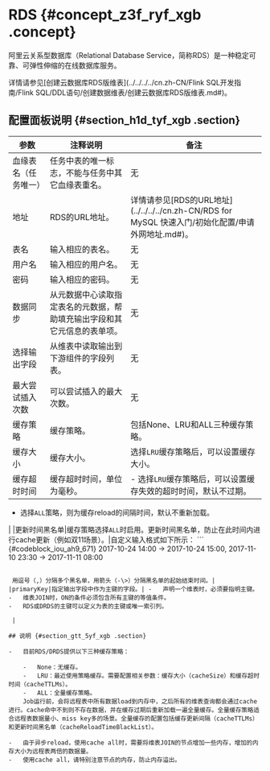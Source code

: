 # RDS {#concept_z3f_ryf_xgb .concept}

阿里云关系型数据库（Relational Database Service，简称RDS）是一种稳定可靠、可弹性伸缩的在线数据库服务。

详情请参见[创建云数据库RDS版维表](../../../../cn.zh-CN/Flink SQL开发指南/Flink SQL/DDL语句/创建数据维表/创建云数据库RDS版维表.md#)。

## 配置面板说明 {#section_h1d_tyf_xgb .section}

|参数|注释说明|备注|
|--|----|--|
|血缘表名（任务唯一）|任务中表的唯一标志，不能与任务中其它血缘表重名。|无|
|地址|RDS的URL地址。|详情请参见[RDS的URL地址](../../../../cn.zh-CN/RDS for MySQL 快速入门/初始化配置/申请外网地址.md#)。|
|表名|输入相应的表名。|无|
|用户名|输入相应的用户名。|无|
|密码|输入相应的密码。|无|
|数据同步|从元数据中心读取指定表名的元数据，帮助填充输出字段和其它元信息的表单项。|无|
|选择输出字段|从维表中读取输出到下游组件的字段列表。|无|
|最大尝试插入次数|可以尝试插入的最大次数。|无|
|缓存策略|缓存策略。|包括None、LRU和ALL三种缓存策略。|
|缓存大小|缓存大小。|选择`LRU`缓存策略后，可以设置缓存大小。|
|缓存超时时间|缓存超时时间，单位为毫秒。| -   选择`LRU`缓存策略后，可以设置缓存失效的超时时间，默认不过期。
-   选择`ALL`策略，则为缓存reload的间隔时间，默认不重新加载。

 |
|更新时间黑名单|缓存策略选择`ALL`时启用。更新时间黑名单，防止在此时间内进行cache更新（例如双11场景）。|自定义输入格式如下所示： ``` {#codeblock_iou_ah9_671}
2017-10-24 14:00 -> 2017-10-24 15:00, 2017-11-10 23:30 -> 2017-11-11 08:00
```

 用逗号（,）分隔多个黑名单，用箭头（-\>）分隔黑名单的起始结束时间。|
|primaryKey|指定输出字段中作为主键的字段。| -   声明一个维表时，必须要指明主键。
-   维表JOIN时，ON的条件必须包含所有主键的等值条件。
-   RDS或DRDS的主键可以定义为表的主键或唯一索引列。

 |

## 说明 {#section_gtt_5yf_xgb .section}

-   目前RDS/DRDS提供以下三种缓存策略：

    -   None：无缓存。
    -   LRU：最近使用策略缓存。需要配置相关参数：缓存大小（cacheSize）和缓存超时时间（cacheTTLMs）。
    -   ALL：全量缓存策略。
    Job运行前，会将远程表中所有数据load到内存中，之后所有的维表查询都会通过cache进行。cache命中不到则不存在数据，并在缓存过期后重新加载一遍全量缓存。全量缓存策略适合远程表数据量小、miss key多的场景。全量缓存的配置包括缓存更新间隔（cacheTTLMs）和更新时间黑名单（cacheReloadTimeBlackList）。

-   由于异步reload，使用cache all时，需要将维表JOIN的节点增加一些内存，增加的内存大小为远程表两倍的数据量。
-   使用cache all，请特别注意节点的内存，防止内存溢出。

